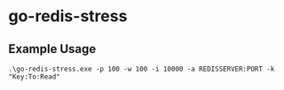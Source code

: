 # go-redis-stress

## Example Usage

```
.\go-redis-stress.exe -p 100 -w 100 -i 10000 -a REDISSERVER:PORT -k "Key:To:Read"
```
